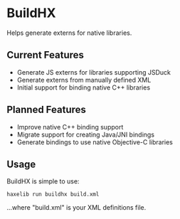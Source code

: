 BuildHX
=======

Helps generate externs for native libraries.

Current Features
----------------

* Generate JS externs for libraries supporting JSDuck
* Generate externs from manually defined XML
* Initial support for binding native C++ libraries

Planned Features
----------------

* Improve native C++ binding support
* Migrate support for creating Java/JNI bindings
* Generate bindings to use native Objective-C libraries

Usage
-----

BuildHX is simple to use:
	
	haxelib run buildhx build.xml
	
...where "build.xml" is your XML definitions file.
